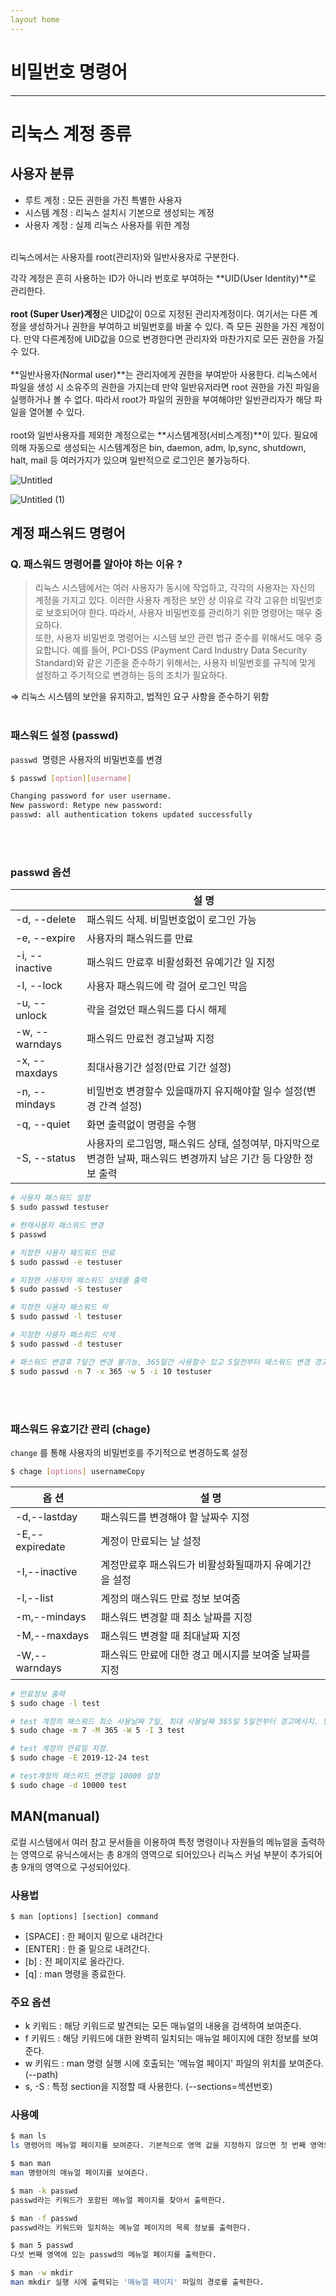 ```yaml
---
layout home
---
```


# 비밀번호 명령어 
---

# 리눅스 계정 종류

## **사용자 분류**

- 루트 계정 : 모든 권한을 가진 특별한 사용자
- 시스템 계정 : 리눅스 설치시 기본으로 생성되는 계정
- 사용자 계정 : 실제 리눅스 사용자를 위한 계정
   <br/><br/>

리눅스에서는 사용자를 root(관리자)와 일반사용자로 구분한다.

각각 계정은 흔히 사용하는 ID가 아니라 번호로 부여하는 **UID(User Identity)**로 관리한다.
   <br/><br/>
**root (Super User)계정**은 UID값이 0으로 지정된 관리자계정이다.
여기서는 다른 계정을 생성하거나 권한을 부여하고 비밀번호를 바꿀 수 있다. 즉 모든 권한을 가진 계정이다. 만약 다른계정에 UID값을 0으로 변경한다면 관리자와 마찬가지로 모든 권한을 가질 수 있다.
   <br/><br/>
**일반사용자(Normal user)**는 관리자에게 권한을 부여받아 사용한다.
리눅스에서 파일을 생성 시 소유주의 권한을 가지는데 만약 일반유저라면 root 권한을 가진 파일을 실행하거나 볼 수 없다. 따라서 root가 파일의 권한을 부여해야만 일반관리자가 해당 파일을 열어볼 수 있다.
   <br/><br/>
root와 일반사용자를 제외한 계정으로는 **시스템계정(서비스계정)**이 있다.
필요에 의해 자동으로 생성되는 시스템계정은 bin, daemon, adm, lp,sync, shutdown, halt, mail 등 여러가지가 있으며 일반적으로 로그인은 불가능하다.

![Untitled](https://user-images.githubusercontent.com/127702320/233010129-4fa89929-1317-4a25-ad19-942707926486.png)

![Untitled (1)](https://user-images.githubusercontent.com/127702320/233010123-49a59d56-cd6f-4929-a34f-8fb7415748a0.png)

## 계정 패스워드 명령어

### Q. 패스워드 명령어를 알아야 하는 이유 ?

> 리눅스 시스템에서는 여러 사용자가 동시에 작업하고, 각각의 사용자는 자신의 계정을 가지고 있다. 이러한 사용자 계정은 보안 상 이유로 각각 고유한 비밀번호로 보호되어야 한다. 따라서, 사용자 비밀번호를 관리하기 위한 명령어는 매우 중요하다.   
또한, 사용자 비밀번호 명령어는 시스템 보안 관련 법규 준수를 위해서도 매우 중요합니다. 예를 들어, PCI-DSS (Payment Card Industry Data Security Standard)와 같은 기준을 준수하기 위해서는, 사용자 비밀번호를 규칙에 맞게 설정하고 주기적으로 변경하는 등의 조치가 필요하다. 
> 

⇒ 리눅스 시스템의 보안을 유지하고, 법적인 요구 사항을 준수하기 위함 
   <br/><br/>
### **패스워드 설정 (passwd)**

`passwd`  명령은 사용자의 비밀번호를 변경

```bash
$ passwd [option][username] 

Changing password for user username. 
New password: Retype new password:
passwd: all authentication tokens updated successfully
```
   <br/><br/>
### passwd 옵션

|  | 설 명 |
| --- | --- |
| -d, --delete | 패스워드 삭제. 비밀번호없이 로그인 가능 |
| -e, --expire | 사용자의 패스워드를 만료 |
| -i, --inactive | 패스워드 만료후 비활성화전 유예기간 일 지정 |
| -l, --lock | 사용자 패스워드에 락 걸어 로그인 막음 |
| -u, --unlock | 락을 걸었던 패스워드를 다시 해제 |
| -w, --warndays | 패스워드 만료전 경고날짜 지정 |
| -x, --maxdays | 최대사용기간 설정(만료 기간 설정) |
| -n, --mindays | 비밀번호 변경할수 있을때까지 유지해야할 일수 설정(변경 간격 설정) |
| -q, --quiet | 화면 출력없이 명령을 수행 |
| -S, --status | 사용자의 로그임명, 패스워드 상태, 설정여부, 마지막으로 변경한 날짜, 패스워드 변경까지 남은 기간 등 다양한 정보 출력 |

```bash
# 사용자 패스워드 설정
$ sudo passwd testuser

# 현재사용자 패스워드 변경
$ passwd

# 지정한 사용자 패드워드 만료
$ sudo passwd -e testuser

# 지정한 사용자의 패스워드 상태를 출력
$ sudo passwd -S testuser

# 지정한 사용자 패스워드 락
$ sudo passwd -l testuser

# 지정한 사용자 패스워드 삭제
$ sudo passwd -d testuser

# 패스워드 변경후 7일간 변경 불가능, 365일간 사용할수 있고 5일전부터 패스워드 변경 경고. 만료후 10일 유예기간
$ sudo passwd -n 7 -x 365 -w 5 -i 10 testuser
```
   <br/><br/>
### **패스워드 유효기간 관리 (chage)**

`change` 를 통해 사용자의 비밀번호를 주기적으로 변경하도록 설정


```bash
$ chage [options] usernameCopy
```

| 옵 션 | 설 명 |
| --- | --- |
| -d,--lastday | 패스워드를 변경해야 할 날짜수 지정 |
| -E,--expiredate | 계정이 만료되는 날 설정 |
| -I,--inactive | 계정만료후 패스워드가 비활성화될때까지 유예기간을 설정 |
| -l,--list | 계정의 매스워드 만료 정보 보여줌 |
| -m,--mindays | 패스워드 변경할 때 최소 날짜를 지정 |
| -M,--maxdays | 패스워드 변경할 때 최대날짜 지정 |
| -W,--warndays | 패스워드 만료에 대한 경고 메시지를 보여줄 날짜를 지정 |

```bash
# 만료정보 출력
$ sudo chage -l test

# test 계정의 패스워드 최소 사용날짜 7일, 최대 사용날짜 365일 5일전부터 경고메시지. 만료후 3일 유예기간
$ sudo chage -m 7 -M 365 -W 5 -I 3 test

# test 계정의 만료일 지정.
$ sudo chage -E 2019-12-24 test

# test계정의 패스워드 변경일 10000 설정
$ sudo chage -d 10000 test
```

## MAN(manual)

로컬 시스템에서 여러 참고 문서들을 이용하여 특정 명령이나 자원들의 메뉴얼을 출력하는 영역으로 유닉스에서는 총 8개의 영역으로 되어있으나 리눅스 커널 부분이 추가되어 총 9개의 영역으로 구성되어있다.

### 사용법

```
$ man [options] [section] command
```

- [SPACE] : 한 페이지 밑으로 내려간다
- [ENTER] : 한 줄 밑으로 내려간다.
- [b] : 전 페이지로 올라간다.
- [q] : man 명령을 종료한다.

### 주요 옵션

- k 키워드 : 해당 키워드로 발견되는 모든 매뉴얼의 내용을 검색하여 보여준다.
- f 키워드 : 해당 키워드에 대한 완벽히 일치되는 매뉴얼 페이지에 대한 정보를 보여준다.
- w 키워드 : man 명령 실행 시에 호출되는 '메뉴얼 페이지' 파일의 위치를 보여준다.(--path)
- s, -S : 특정 section을 지정할 때 사용한다. (--sections=섹션번호)

### 사용예

```bash
$ man ls
ls 명령어의 메뉴얼 페이지를 보여준다. 기본적으로 영역 값을 지정하지 않으면 첫 번째 영역의 페이지 정보를 출력한다.

$ man man
man 명령어의 매뉴얼 페이지를 보여준다.

$ man -k passwd
passwd라는 키워드가 포함된 메뉴얼 페이지를 찾아서 출력한다.

$ man -f passwd
passwd라는 키워드와 일치하는 메뉴얼 페이지의 목록 정보를 출력한다.

$ man 5 passwd
다섯 번째 영역에 있는 passwd의 메뉴얼 페이지를 출력한다.

$ man -w mkdir
man mkdir 실행 시에 출력되는 '메뉴얼 페이지' 파일의 경로를 출력한다.
```
